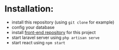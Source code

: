 # Installation:
+ install this repository (using ```git clone``` for example)
+ config your database
+ install [front-end repository](https://github.com/MoodyBlues04/SimpleAdminFront) for this project
+ start laravel server using ```php artisan serve```
+ start react using ```npm start```
